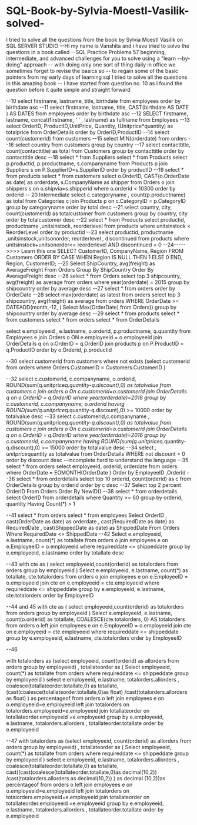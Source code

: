 # SQL-Book-by-Sylvia-Moestl-Vasilik-solved-
I tried to solve all the questions from the book by Sylvia Moestl Vasilik on SQL SERVER STUDIO
--Hi my name is Vanshita and i have tried to solve the questions in a book called 
--SQL Practice Problems 57 beginning, intermediate, and advanced challenges for you to solve using a "learn
--by-doing" approach
-- with doing only one sort of thing daily in office we sometimes forget to revise the basics so 
-- to regain some of the basic pointers from my early days of learning sql I tried to solve all the questions in this amazing book
-- i have started from question no. 10 as I found the question before it quite simple and straight forward

--10
select firstname, lastname, title, birthdate
from employees 
order by birthdate asc
--11
select firstname, lastname, title, CAST(birthdate AS DATE ) AS DATES
from employees 
order by birthdate asc
--12
SELECT firstname, lastname, concat(firstname, ' ' , lastname) as fullname
from Employees
--13
select  OrderID, ProductID,UnitPrice, Quantity, (Unitprice*quantity) as totalprice
from OrderDetails
order by OrderID,ProductID
--14
select count(customerid) from customers
--15
select MIN(orderdate) from orders
--16 
select country from customers
group by country
--17
select contacttitle, count(contacttitle) as total
from Customers
group by contacttitle
order by contacttitle desc
--18
select * from Suppliers
select * from Products
select p.productid, p.productname, s.companyname
from Products p 
join Suppliers s
on P.SupplierID=s.SupplierID
order by productID
--19
select * from products
select * from customers
select  o.OrderID, CAST(o.OrderDate as date) as orderdate, s.CompanyName as shipper
from Orders o join shippers s 
on o.shipvia=s.shipperid
where o.orderid < 10300
order by orderid
-- 20 Intermediate 
select c.categoryname , count(p.productname) as total
from Categories c join Products p
on c.CategoryID = p.CategoryID
group by categoryname
order by total desc
--21
select country, city, count(customerid) as totalcustomer
from customers
group by country, city
order by totalcustomer desc
--22
select * from Products
select productid, productname ,unitsinstock, reorderlevel 
from products
where unitsinstock < ReorderLevel
order by productid
--23
select productid, productname ,unitsinstock,unitsonorder, reorderlevel , discontinued
from products
where unitsinstock+unitsonorder<= reorderlevel 
AND discontinued = 0
--24----->>>> Learn this one 
SELECT CustomerID, CompanyName, Region
FROM Customers
ORDER BY 
    CASE 
        WHEN Region IS NULL THEN 1 
        ELSE 0 
    END, Region, CustomerID;
--25
Select ShipCountry, avg(freight) as AverageFreight
 From Orders
 Group By ShipCountry
 Order By AverageFreight desc
 --26
select * from Orders
select top 3  shipcountry, avg(freight) as average
from orders
where year(orderdate) = 2015
group by shipcountry
order by average desc
--27
 select * from orders order by OrderDate
 --28
select max(orderdate) as latest from orders
 select top 3  shipcountry, avg(freight) as average
from orders
 WHERE OrderDate >= DATEADD(month,-12, ( Select Max(OrderDate) from Orders))
group by shipcountry
order by average desc
--29
select * from products
select * from customers
select * from orders
select * from OrderDetails

select e.employeeid , e.lastname, o.orderid, p.productname, q.quantity
from Employees e join Orders o ON e.employeeid = o.employeeid
join  OrderDetails q on o.OrderID = q.OrderID
join products p on P.ProductID = q.ProductID
order by o.Orderid, p.productid

--30
select customerid from customers
where not exists (select customerid from orders where Orders.CustomerID = Customers.CustomerID )

--32
select c.customerid, c.companyname, o.orderid, ROUND(sum(q.unitprice*q.quantity-q.discount),0) as totalvalue
from customers c join orders o  On c.customerid=o.customerid
join OrderDetails q on o.OrderID = q.OrderID
where year(orderdate)=2016
group by c.customerid, c.companyname, o.orderid
having ROUND(sum(q.unitprice*q.quantity-q.discount),0)  >= 10000
order by totalvalue desc
--33
select c.customerid,c.companyname , ROUND(sum(q.unitprice*q.quantity-q.discount),0) as totalvalue
from customers c join orders o  On c.customerid=o.customerid
join OrderDetails q on o.OrderID = q.OrderID
where year(orderdate)=2016
group by c.customerid, c.companyname
having ROUND(sum(q.unitprice*q.quantity-q.discount),0)  >= 15000
order by totalvalue desc
--34
select *, unitprice*quantity as totalvalue from OrderDetails
WHERE not discount = 0
order by discount desc
--incomplete hard to understand the language 
--35
select * from orders
select employeeid, orderid, orderdate from orders
where OrderDate = EOMONTH(OrderDate ) Order by EmployeeID ,OrderId
--36
select * from orderdetails
select top 10 
orderid, count(orderid) as c
from OrderDetails
group by orderid 
order by c desc
--37
 Select top 2 percent
    OrderID
 From Orders
 Order By NewID()
 --38
 select * from orderdetails
 select OrderID from orderdetails 
 where Quantity >= 60 
 group by orderid, quantity
  Having Count(*) > 1


--41
select * from  orders
select * from employees
 Select OrderID
 , cast(OrderDate as date) as orderdate
 , cast(RequiredDate as date) as RequiredDate
 , cast(ShippedDate as date) as ShippedDate
 From Orders
 Where
    RequiredDate <= ShippedDate
--42
 Select e.employeeid, e.lastname, count(*) as totallate
 from orders o join employees e 
 on e.EmployeeID = o.employeeid
 where requireddate <= shippeddate
 group by e.employeeid, e.lastname
 order by totallate desc

 --43
 with cte as 
 ( select employeeid,count(orderid) as totalorders from orders group by employeeid )
 Select e.employeeid, e.lastname, count(*) as totallate, cte.totalorders
 from orders o join employees e 
 on e.EmployeeID = o.employeeid
 join cte on e.employeeid = cte.employeeid
 where requireddate <= shippeddate
 group by e.employeeid, e.lastname, cte.totalorders
 order by EmployeeID

 --44 and 45
 with cte as 
 ( select employeeid,count(orderid) as totalorders from orders group by employeeid )
 Select e.employeeid, e.lastname, count(o.orderid) as totallate,
 COALESCE(cte.totalorders, 0) AS totalorders
 from orders o left join employees e 
 on e.EmployeeID = o.employeeid
join cte on e.employeeid = cte.employeeid
 where requireddate <= shippeddate
 group by e.employeeid, e.lastname, cte.totalorders
 order by EmployeeID

 --46

with totalorders as 
                   (select employeeid, count(orderid) as allorders 
				   from orders 
				   group by employeeid) , 
totallateorder as ( Select employeeid, count(*) as totallate
                    from orders
                    where requireddate <= shippeddate
                    group by employeeid )
 select e.employeeid, e.lastname, totalorders.allorders , 
coalesce(totallateorder.totallate,0) as totallate,
 (cast(coalesce(totallateorder.totallate,0)as float)
 /cast(totalorders.allorders as float) ) as percentageof
 from orders o left join employees e on o.employeeid=e.employeeid
 left join totalorders on totalorders.employeeid=e.employeeid
 join totallateorder  on totallateorder.employeeid =e.employeeid
 group by e.employeeid, e.lastname, totalorders.allorders ,
 totallateorder.totallate
 order by e.employeeid

--47
with totalorders as 
                   (select employeeid, count(orderid) as allorders 
				   from orders 
				   group by employeeid) , 
totallateorder as ( Select employeeid, count(*) as totallate
                    from orders
                    where requireddate <= shippeddate
                    group by employeeid )
 select e.employeeid, e.lastname, totalorders.allorders , 
                  coalesce(totallateorder.totallate,0) as totallate,
                  cast((cast(coalesce(totallateorder.totallate,0)as decimal(10,2))
                  /cast(totalorders.allorders  as decimal(10,2)) ) as decimal (10,2))as percentageof
 from orders o left join employees e on o.employeeid=e.employeeid
 left join totalorders on totalorders.employeeid=e.employeeid
 join totallateorder  on totallateorder.employeeid =e.employeeid
 group by e.employeeid, e.lastname, totalorders.allorders ,
 totallateorder.totallate
 order by e.employeeid
